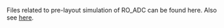 Files related to pre-layout simulation of RO_ADC can be found here. Also see [here](https://github.com/miladvafaieenezhad/msvsdwcomp/tree/main/week%204).

